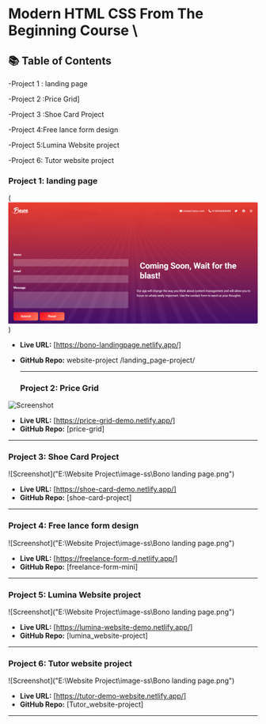 # Modern HTML CSS From The Beginning Course \
## 📚 Table of Contents
-Project 1 : landing page

-Project 2 :Price Grid]

-Project 3 :Shoe Card Project

-Project 4:Free lance form design

-Project 5:Lumina Website project

-Project 6: Tutor website project


### Project 1:  landing page
(![Screenshot](image-ss/Bono%20landing%20page.png)
)
- **Live URL:** [https://bono-landingpage.netlify.app/]
- **GitHub Repo:** website-project
/landing_page-project/


  ------
  ### Project 2:  Price Grid
![Screenshot]("image-ss/pricegrid.png")
- **Live URL:** [https://price-grid-demo.netlify.app/]
- **GitHub Repo:** [price-grid]
------

 ### Project 3:  Shoe Card Project
![Screenshot]("E:\Website Project\image-ss\Bono landing page.png")
- **Live URL:** [https://shoe-card-demo.netlify.app/]
- **GitHub Repo:** [shoe-card-project] 
------

### Project 4:  Free lance form design
![Screenshot]("E:\Website Project\image-ss\Bono landing page.png")
- **Live URL:** [https://freelance-form-d.netlify.app/]
- **GitHub Repo:** [freelance-form-mini] 
------


### Project 5: Lumina Website project
![Screenshot]("E:\Website Project\image-ss\Bono landing page.png")
- **Live URL:** [https://lumina-website-demo.netlify.app/]
- **GitHub Repo:** [lumina_website-project] 
------


### Project 6: Tutor website project
![Screenshot]("E:\Website Project\image-ss\Bono landing page.png")
- **Live URL:** [https://tutor-demo-website.netlify.app/]
- **GitHub Repo:** [Tutor_website-project] 
------
